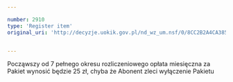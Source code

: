 ```yaml
---

number: 2910
type: 'Register item'
original_uri: 'http://decyzje.uokik.gov.pl/nd_wz_um.nsf/0/8CC2B2A4CA38570DC12579B3003F1848?OpenDocument'


---
```


Począwszy od 7 pełnego okresu rozliczeniowego opłata miesięczna za Pakiet wynosić będzie 25 zł, chyba że Abonent zleci wyłączenie Pakietu
